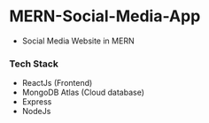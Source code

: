 # MERN-Social-Media-App
- Social Media Website in MERN

### Tech Stack
- ReactJs (Frontend)
- MongoDB Atlas (Cloud database)
- Express
- NodeJs

```
